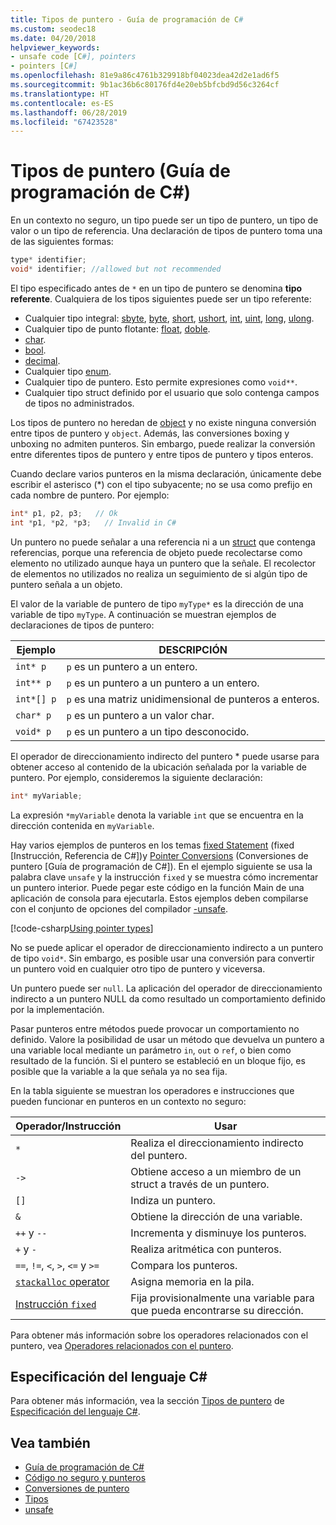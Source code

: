 ```yaml
---
title: Tipos de puntero - Guía de programación de C#
ms.custom: seodec18
ms.date: 04/20/2018
helpviewer_keywords:
- unsafe code [C#], pointers
- pointers [C#]
ms.openlocfilehash: 81e9a86c4761b329918bf04023dea42d2e1ad6f5
ms.sourcegitcommit: 9b1ac36b6c80176fd4e20eb5bfcbd9d56c3264cf
ms.translationtype: HT
ms.contentlocale: es-ES
ms.lasthandoff: 06/28/2019
ms.locfileid: "67423528"
---
```

# <a name="pointer-types-c-programming-guide"></a>Tipos de puntero (Guía de programación de C#)

En un contexto no seguro, un tipo puede ser un tipo de puntero, un tipo de valor o un tipo de referencia. Una declaración de tipos de puntero toma una de las siguientes formas:

``` csharp
type* identifier;
void* identifier; //allowed but not recommended
```

El tipo especificado antes de `*` en un tipo de puntero se denomina **tipo referente**. Cualquiera de los tipos siguientes puede ser un tipo referente:

- Cualquier tipo integral: [sbyte](../../language-reference/builtin-types/integral-numeric-types.md), [byte](../../language-reference/builtin-types/integral-numeric-types.md), [short](../../language-reference/builtin-types/integral-numeric-types.md), [ushort](../../language-reference/builtin-types/integral-numeric-types.md), [int](../../language-reference/builtin-types/integral-numeric-types.md), [uint](../../language-reference/builtin-types/integral-numeric-types.md), [long](../../language-reference/builtin-types/integral-numeric-types.md), [ulong](../../language-reference/builtin-types/integral-numeric-types.md).
- Cualquier tipo de punto flotante: [float](../../language-reference/keywords/float.md), [doble](../../language-reference/keywords/double.md).
- [char](../../language-reference/keywords/char.md).
- [bool](../../language-reference/keywords/bool.md).
- [decimal](../../language-reference/keywords/decimal.md).
- Cualquier tipo [enum](../../language-reference/keywords/enum.md).
- Cualquier tipo de puntero. Esto permite expresiones como `void**`.
- Cualquier tipo struct definido por el usuario que solo contenga campos de tipos no administrados.

Los tipos de puntero no heredan de [object](../../language-reference/keywords/object.md) y no existe ninguna conversión entre tipos de puntero y `object`. Además, las conversiones boxing y unboxing no admiten punteros. Sin embargo, puede realizar la conversión entre diferentes tipos de puntero y entre tipos de puntero y tipos enteros.

Cuando declare varios punteros en la misma declaración, únicamente debe escribir el asterisco (*) con el tipo subyacente; no se usa como prefijo en cada nombre de puntero. Por ejemplo:

```csharp
int* p1, p2, p3;   // Ok
int *p1, *p2, *p3;   // Invalid in C#
```

Un puntero no puede señalar a una referencia ni a un [struct](../../language-reference/keywords/struct.md) que contenga referencias, porque una referencia de objeto puede recolectarse como elemento no utilizado aunque haya un puntero que la señale. El recolector de elementos no utilizados no realiza un seguimiento de si algún tipo de puntero señala a un objeto.

El valor de la variable de puntero de tipo `myType*` es la dirección de una variable de tipo `myType`. A continuación se muestran ejemplos de declaraciones de tipos de puntero:

|Ejemplo|DESCRIPCIÓN|
|-------------|-----------------|
|`int* p`|`p` es un puntero a un entero.|
|`int** p`|`p` es un puntero a un puntero a un entero.|
|`int*[] p`|`p` es una matriz unidimensional de punteros a enteros.|
|`char* p`|`p` es un puntero a un valor char.|
|`void* p`|`p` es un puntero a un tipo desconocido.|

El operador de direccionamiento indirecto del puntero * puede usarse para obtener acceso al contenido de la ubicación señalada por la variable de puntero. Por ejemplo, consideremos la siguiente declaración:

```csharp
int* myVariable;
```

La expresión `*myVariable` denota la variable `int` que se encuentra en la dirección contenida en `myVariable`.

Hay varios ejemplos de punteros en los temas [fixed Statement](../../language-reference/keywords/fixed-statement.md) (fixed [Instrucción, Referencia de C#])y [Pointer Conversions](../../programming-guide/unsafe-code-pointers/pointer-conversions.md) (Conversiones de puntero [Guía de programación de C#]). En el ejemplo siguiente se usa la palabra clave `unsafe` y la instrucción `fixed` y se muestra cómo incrementar un puntero interior.  Puede pegar este código en la función Main de una aplicación de consola para ejecutarla. Estos ejemplos deben compilarse con el conjunto de opciones del compilador [-unsafe](../../language-reference/compiler-options/unsafe-compiler-option.md).

[!code-csharp[Using pointer types](../../../../samples/snippets/csharp/keywords/FixedKeywordExamples.cs#5)]

No se puede aplicar el operador de direccionamiento indirecto a un puntero de tipo `void*`. Sin embargo, es posible usar una conversión para convertir un puntero void en cualquier otro tipo de puntero y viceversa.

Un puntero puede ser `null`. La aplicación del operador de direccionamiento indirecto a un puntero NULL da como resultado un comportamiento definido por la implementación.

Pasar punteros entre métodos puede provocar un comportamiento no definido. Valore la posibilidad de usar un método que devuelva un puntero a una variable local mediante un parámetro `in`, `out` o `ref`, o bien como resultado de la función. Si el puntero se estableció en un bloque fijo, es posible que la variable a la que señala ya no sea fija.

En la tabla siguiente se muestran los operadores e instrucciones que pueden funcionar en punteros en un contexto no seguro:

|Operador/Instrucción|Usar|
|-------------------------|---------|
|`*`|Realiza el direccionamiento indirecto del puntero.|
|`->`|Obtiene acceso a un miembro de un struct a través de un puntero.|
|`[]`|Indiza un puntero.|
|`&`|Obtiene la dirección de una variable.|
|`++` y `--`|Incrementa y disminuye los punteros.|
|`+` y `-`|Realiza aritmética con punteros.|
|`==`, `!=`, `<`, `>`, `<=` y `>=`|Compara los punteros.|
|[`stackalloc` operator](../../language-reference/operators/stackalloc.md)|Asigna memoria en la pila.|
|[Instrucción `fixed`](../../language-reference/keywords/fixed-statement.md)|Fija provisionalmente una variable para que pueda encontrarse su dirección.|

Para obtener más información sobre los operadores relacionados con el puntero, vea [Operadores relacionados con el puntero](../../language-reference/operators/pointer-related-operators.md).

## <a name="c-language-specification"></a>Especificación del lenguaje C#

Para obtener más información, vea la sección [Tipos de puntero](~/_csharplang/spec/unsafe-code.md#pointer-types) de [Especificación del lenguaje C#](~/_csharplang/spec/introduction.md).

## <a name="see-also"></a>Vea también

- [Guía de programación de C#](../index.md)
- [Código no seguro y punteros](index.md)
- [Conversiones de puntero](pointer-conversions.md)
- [Tipos](../../language-reference/keywords/types.md)
- [unsafe](../../language-reference/keywords/unsafe.md)
